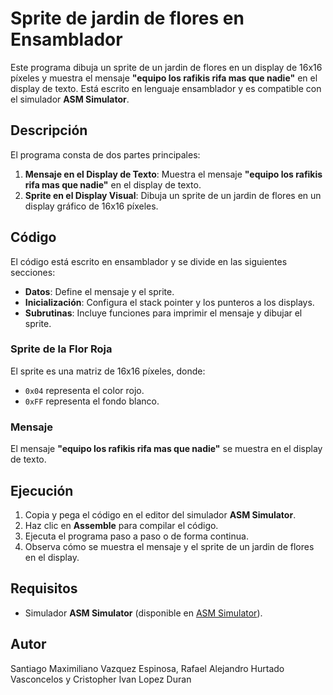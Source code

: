 # Sprite de jardin de flores en Ensamblador

Este programa dibuja un sprite de un jardin de flores en un display de 16x16 píxeles y muestra el mensaje **"equipo los rafikis rifa mas que nadie"** en el display de texto. Está escrito en lenguaje ensamblador y es compatible con el simulador **ASM Simulator**.

## Descripción

El programa consta de dos partes principales:
1. **Mensaje en el Display de Texto**: Muestra el mensaje **"equipo los rafikis rifa mas que nadie"** en el display de texto.
2. **Sprite en el Display Visual**: Dibuja un sprite de un jardin de flores en un display gráfico de 16x16 píxeles.

## Código

El código está escrito en ensamblador y se divide en las siguientes secciones:
- **Datos**: Define el mensaje y el sprite.
- **Inicialización**: Configura el stack pointer y los punteros a los displays.
- **Subrutinas**: Incluye funciones para imprimir el mensaje y dibujar el sprite.

### Sprite de la Flor Roja

El sprite es una matriz de 16x16 píxeles, donde:
- `0x04` representa el color rojo.
- `0xFF` representa el fondo blanco.

### Mensaje

El mensaje **"equipo los rafikis rifa mas que nadie"** se muestra en el display de texto.

## Ejecución

1. Copia y pega el código en el editor del simulador **ASM Simulator**.
2. Haz clic en **Assemble** para compilar el código.
3. Ejecuta el programa paso a paso o de forma continua.
4. Observa cómo se muestra el mensaje y el sprite de un jardin de flores en el display.

## Requisitos

- Simulador **ASM Simulator** (disponible en [ASM Simulator](https://parraman.github.io/asm-simulator/)).

## Autor

Santiago Maximiliano Vazquez Espinosa, Rafael Alejandro Hurtado Vasconcelos y Cristopher Ivan Lopez Duran



